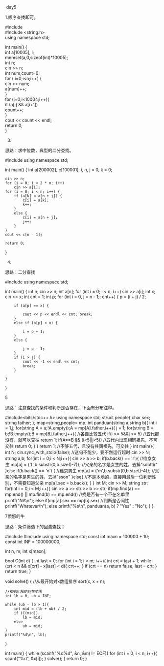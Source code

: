 ​                                                                                   day5

1.顺序查找即可。

#include <iostream>  
#include <string.h>  
using namespace std;  

int main() {  
    int a[10005], i;  
    memset(a,0,sizeof(int)*10005);  
    int n;  
    cin >> n;  
    int num,count=0;  
    for ( i=0;i<n;i++) {  
        cin >> num;  
        a[num]++;  
    }  
    for (i=0;i<10004;i++){  
        if (a[i] && a[i+1])  
            count++;  
    }  
    cout << count << endl;  
    return 0;  
}  

3.

思路：求中位数，典型的二分查找。

#include<iostream>
using namespace std;

int main()
{
	int a[200002], c[100001], i, n, j = 0, k = 0;

	cin >> n;
	for (i = 0; i < 2 * n; i++)
		cin >> a[i];
	for (i = 0; i < n; i++) {
		if (a[k] < a[n + j]) {
			c[i] = a[k];
			k++;
		}
		else {
			c[i] = a[n + j];
			j++;
		}
	}
	cout << c[n - 1];
	
	return 0;
}

4.

思路：二分查找

#include<iostream>
using namespace std;

int main() {
    int n;
    cin >> n;
    int a[n];
    for (int i = 0; i < n; i++)
        cin >> a[i];
    int x;
    cin >> x;
    int cnt = 1;
    int p;
    for (int i = 0, j = n - 1;; cnt++) {
        p = (i + j) / 2;
      
        if (a[p] == x) {
            
            cout << p << endl << cnt; break;
        }
        else if (a[p] < x) {
          
            i = p + 1;
        }
        else {
    
            j = p - 1;
        }
        if (i > j) {
            cout << -1 << endl << cnt;
            break;
        }
    
    }
}

5

思路：注意查找的条件和判断是否存在，下面有分布注释。

#include<bits/stdc++.h>
using namespace std;
struct people{
	char sex;
	string father;
};
map<string,people> mp;
int panduan(string a,string b){
	int i = 1,j;
	for(string A = a;!A.empty();A = mp[A].father,i++){
		j = 1;
		for(string B = b;!B.empty();B = mp[B].father,j++){	//各自比较五代 
			if(i >= 5&&j >= 5)	//五代都没有，就可以交往 
				return 1;
			if(A==B && (i<5||j<5))	//五代内出现相同祖先，不可交往 
				return 0;
		}
	}
	return 1;	//不够五代，且没有共同祖先，可交往 
}
int main(){
	int N;
	cin.sync_with_stdio(false);	//这句不能少，要不然运行超时
	cin >> N;
	string a,b;
	for(int i = 0;i < N;i++){
		cin >> a >> b;
		if(b.back() == 'r'){	//维京女生 
			mp[a] = {'f',b.substr(0,b.size()-7)};	//父亲的名字是女生的姓，去掉"sdottir" 
		}else if(b.back() == 'n') {	//维京男生 
			mp[a] = {'m',b.substr(0,b.size()-4)};	//父亲的名字是男生的姓，去掉"sson" 
		}else{	//不是本地的，直接用最后一位判断性别，不需要知道父亲 
			mp[a].sex = b.back();
		}
	}
	int M;
	cin >> M;
	string str;
	for(int i = 0;i < M;i++){
		cin >> a >> str >> b >> str;
		if(mp.find(a) == mp.end() || mp.find(b) == mp.end())	//找是否有一个不在名单里 
			printf("NA\n");
		else if(mp[a].sex == mp[b].sex)	//判断是否同性 
			printf("Whatever\n");
		else 
			printf("%s\n", panduan(a, b) ? "Yes" : "No");
	}
}

7愤怒的牛

思路：条件筛选下的回溯查找；

#include <cstdio>
#include <algorithm>
using namespace std;
const int maxn = 100000 + 10;
const int INF = 100000000;

int n, m;
int x[maxn];

bool C(int d)
{
    int last = 0;
    for (int i = 1; i < m; i++){
        int crt = last + 1;
        while (crt < n && x[crt] - x[last] < d){
            crt++;
        }
        if  (crt == n)
            return false;
        last = crt;
    }
    return true;
}

void solve()
{
    //从最开始对x数组排序
    sort(x, x + n);

    //初始化解的存在范围
    int lb = 0, ub = INF;
     
    while (ub - lb > 1){
        int mid = (lb + ub) / 2;
        if (C(mid))
            lb = mid;
        else
            ub = mid;
    }
    printf("%d\n", lb);
}

int main()
{
    while (scanf("%d%d", &n, &m) != EOF){
        for (int i = 0; i < n; i++){
            scanf("%d", &x[i]);
        }
        solve();
    }
    return 0;
}